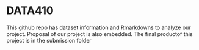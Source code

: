 # DATA410
This github repo has dataset information and Rmarkdowns to analyze our project.
Proposal of our project is also embedded. The final productof this project is in the submission folder

